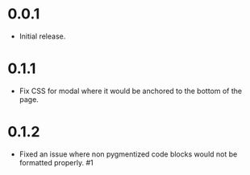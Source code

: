 # 0.0.1

- Initial release.

# 0.1.1

- Fix CSS for modal where it would be anchored to the bottom of the page.

# 0.1.2

- Fixed an issue where non pygmentized code blocks would not be formatted properly. #1
